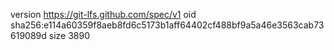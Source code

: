 version https://git-lfs.github.com/spec/v1
oid sha256:e114a60359f8aeb8fd6c5173b1aff64402cf488bf9a5a46e3563cab73619089d
size 3890
